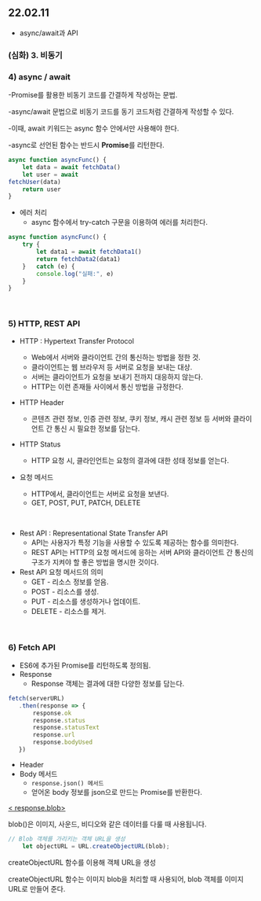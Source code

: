 ## 22.02.11
* async/await과 API

### (심화) 3. 비동기
### 4) async / await

-Promise를 활용한 비동기 코드를 간결하게 작성하는 문법.

-async/await 문법으로 비동기 코드를 동기 코드처럼 간결하게 작성할 수 있다.

-이때, await 키워드는 async 함수 안에서만 사용해야 한다.

-async로 선언된 함수는 반드시 **Promise**를 리턴한다.

```js
async function asyncFunc() {
    let data = await fetchData()
    let user = await
fetchUser(data)
    return user
}
```

* 에러 처리
    * async 함수에서 try-catch 구문을 이용하여 에러를 처리한다.

```js
async function asyncFunc() {
    try {
        let data1 = await fetchData1()
        return fetchData2(data1)
    }   catch (e) {
        console.log("실패:", e)
    }
}
```

<br>

### 5) HTTP, REST API
* HTTP : Hypertext Transfer Protocol
    * Web에서 서버와 클라이언트 간의 통신하는 방법을 정한 것.
    * 클라이언트는 웹 브라우저 등 서버로 요청을 보내는 대상.
    * 서버는 클라이언트가 요청을 보내기 전까지 대응하지 않는다.
    * HTTP는 이런 존재들 사이에서 통신 방법을 규정한다.

* HTTP Header 
    * 콘텐츠 관련 정보, 인증 관련 정보, 쿠키 정보, 캐시 관련 정보 등 서버와 클라이언트 간 통신 시 필요한 정보를 담는다.
* HTTP Status
    * HTTP 요청 시, 클라인언트는 요청의 결과에 대한 성태 정보를 얻는다.
* 요청 메서드
    * HTTP에서, 클라이언트는 서버로 요청을 보낸다.
    * GET, POST, PUT, PATCH, DELETE

<br>

* Rest API : Representational State Transfer API
    * API는 사용자가 특정 기능을 사용할 수 있도록 제공하는 함수를 의미한다.
    * REST API는 HTTP의 요청 메서드에 응하는 서버 API와 클라이언트 간 통신의 구조가 지켜야 할 좋은 방법을 명시한 것이다.
* Rest API 요청 메서드의 의미
    * GET - 리소스 정보를 얻음.
    * POST - 리소스를 생성.
    * PUT - 리소스를 생성하거나 업데이트.
    * DELETE - 리소스를 제거.
    
<br>

### 6) Fetch API
* ES6에 추가된 Promise를 리턴하도록 정의됨.
*  Response
    * Response 객체는 결과에 대한 다양한 정보를 담는다.

```js
fetch(serverURL)
   .then(response => {
       response.ok
       response.status
       response.statusText
       response.url
       response.bodyUsed
   })
   ```
* Header
* Body 메서드
    * ```response.json() 메서드```
    * 얻어온 body 정보를 json으로 만드는 Promise를 반환한다.


[< response.blob>](https://developer.mozilla.org/en-US/docs/Web/API/Response/blob)

blob()은 이미지, 사운드, 비디오와 같은 데이터를 다룰 때 사용됩니다.

```js
// Blob 객체를 가리키는 객체 URL을 생성
    let objectURL = URL.createObjectURL(blob);
```

createObjectURL 함수를 이용해 객체 URL을 생성

createObjectURL 함수는 이미지 blob을 처리할 때 사용되어, blob 객체를 이미지 URL로 만들어 준다.
